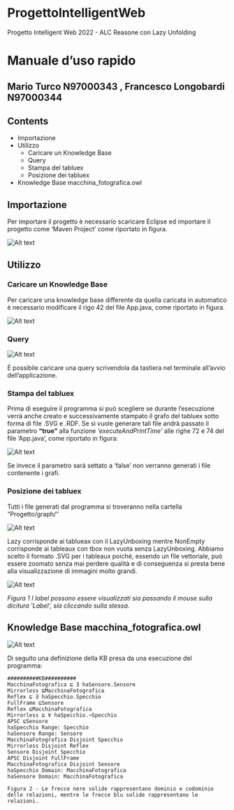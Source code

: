 # ProgettoIntelligentWeb
Progetto Intelligent Web 2022 - ALC Reasone con Lazy Unfolding 

# Manuale d’uso rapido

## Mario Turco N97000343 , Francesco Longobardi N97000344


## Contents

- Importazione
- Utilizzo
   - Caricare un Knowledge Base
   - Query
   - Stampa del tabluex
   - Posizione dei tabluex
- Knowledge Base macchina_fotografica.owl


## Importazione

Per importare il progetto è necessario scaricare Eclipse ed importare il progetto come ‘Maven Project’
come riportato in figura.

![Alt text](/Figures/1.png "Import")

## Utilizzo

### Caricare un Knowledge Base

Per caricare una knowledge base differente da quella caricata in automatico è necessario modificare il rigo
42 del file App.java, come riportato in figura.

![Alt text](/Figures/2.png "Import")

### Query

![Alt text](/Figures/3.png "Import")

È possibile caricare una query scrivendola da tastiera nel terminale all’avvio dell’applicazione.


### Stampa del tabluex

Prima di eseguire il programma si può scegliere se durante l’esecuzione verrà anche creato e
successivamente stampato il grafo del tabluex sotto forma di file .SVG e .RDF.
Se si vuole generare tali file andrà passato il parametro **“true”** alla funzione _‘executeAndPrintTime’_
alle righe 72 e 74 del file ‘App.java’, come riportato in figura:

![Alt text](/Figures/4.png "Import")

Se invece il parametro sarà settato a ‘false’ non verranno generati i file contenente i grafi.

### Posizione dei tabluex

Tutti i file generati dal programma si troveranno nella cartella “Progetto/graph/”

![Alt text](/Figures/5.png "Import")

Lazy corrisponde ai tablueax con il LazyUnboxing mentre NonEmpty corrisponde ai tableaux con tbox non
vuota senza LazyUnboxing.
Abbiamo scelto il formato .SVG per i tableaux poiché, essendo un file vettoriale, può essere zoomato senza
mai perdere qualità e di conseguenza si presta bene alla visualizzazione di immagini molto grandi.

![Alt text](/Figures/6.png "Import")

_Figura 1 I label possono essere visualizzati sia passando il mouse sulla dicitura 'Label', sia cliccando sulla stessa._


## Knowledge Base macchina_fotografica.owl

![Alt text](/Figures/7.svg "Import")

Di seguito una definizione della KB presa da una esecuzione del programma:

```
##########KB##########
MacchinaFotografica ⊑ ∃ haSensore.Sensore 
Mirrorless ⊑MacchinaFotografica 
Reflex ⊑ ∃ haSpecchio.Specchio 
FullFrame ⊑Sensore 
Reflex ⊑MacchinaFotografica 
Mirrorless ⊑ ∀ haSpecchio.¬Specchio 
APSC ⊑Sensore 
haSpecchio Range: Specchio 
haSensore Range: Sensore 
MacchinaFotografica Disjoint Specchio 
Mirrorless Disjoint Reflex 
Sensore Disjoint Specchio 
APSC Disjoint FullFrame 
MacchinaFotografica Disjoint Sensore 
haSpecchio Domain: MacchinaFotografica 
haSensore Domain: MacchinaFotografica

```
```
Figura 2 - Le frecce nere solide rappresentano dominio e codominio delle relazioni, mentre le frecce blu solide rappresentano le
relazioni.
```

